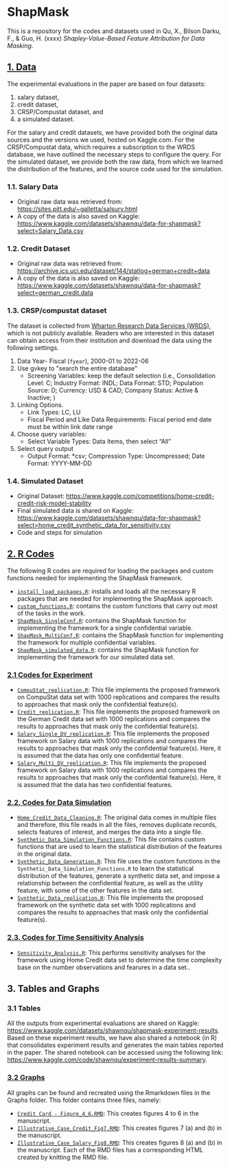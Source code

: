 
# ShapMask
This is a repository for the codes and datasets used in Qu, X., Bilson Darku, F., \& Guo, H. (xxxx) *Shapley-Value-Based Feature Attribution for Data Masking*.

## [1. Data](Data/)
The experimental evaluations in the paper are based on four datasets: 
1. salary dataset, 
2. credit dataset, 
3. CRSP/Compustat dataset, and 
4. a simulated dataset. 
  
For the salary and credit datasets, we have provided both the original data sources and the versions we used, hosted on Kaggle.com. For the CRSP/Compustat data, which requires a subscription to the WRDS database, we have outlined the necessary steps to configure the query. For the simulated dataset, we provide both the raw data, from which we learned the distribution of the features, and the source code used for the simulation.

### 1.1. Salary Data
+ Original raw data was retrieved from:  https://sites.pitt.edu/~galletta/salsurv.html
+ A copy of the data is also saved on Kaggle: https://www.kaggle.com/datasets/shawnqu/data-for-shapmask?select=Salary_Data.csv 

### 1.2. Credit Dataset
+ Original raw data was retrieved from:  https://archive.ics.uci.edu/dataset/144/statlog+german+credit+data
+ A copy of the data is also saved on Kaggle: https://www.kaggle.com/datasets/shawnqu/data-for-shapmask?select=german_credit.data 

### 1.3. CRSP/compustat dataset
The dataset is collected from [Wharton Research Data Services (WRDS)](https://wrds-www.wharton.upenn.edu/), which is not publicly available. Readers who are interested in this dataset can obtain access from their institution and download the data using the following settings. 

1. Data Year- Fiscal (`fyear`), 2000-01 to 2022-06
2. Use gvkey to "search the entire database"
   * Screening Variables: keep the default selection (i.e., Consolidation Level: C; Industry Format: INDL; Data Format: STD; Population Source: D; Currency: USD & CAD; Company Status: Active & Inactive; )
3. Linking Options. 
   * Link Types: LC, LU
   * Fiscal Period and Like Data Requirements: Fiscal period end date must be within link date range
4. Choose query variables:
   * Select Variable Types: Data Items, then select “All”
5. Select query output
   * Output Format: *csv; Compression Type: Uncompressed; Date Format: YYYY-MM-DD

### 1.4. Simulated Dataset
* Original Dataset: https://www.kaggle.com/competitions/home-credit-credit-risk-model-stability
* Final simulated data is shared on Kaggle: https://www.kaggle.com/datasets/shawnqu/data-for-shapmask?select=home_credit_synthetic_data_for_sensitivity.csv 
* Code and steps for simulation


## [2. R Codes](R%20Codes/)
The following R codes are required for loading the packages and custom functions needed for implementing the ShapMask framework.
* [`install_load_packages.R`](R%20Codes/install_load_packages.R/): installs and loads all the necessary R packages that are needed for implementing the ShapMask approach.
* [`custom_functions.R`](R%20Codes/custom_functions.R): contains the custom functions that carry out most of the tasks in the work.
* [`ShapMask_SingleConf.R`](R%20Codes/ShapMask_SingleConf.R): contains the ShapMask function for implementing the framework for a single confidential variable.
* [`ShapMask_MultiConf.R`](R%20Codes/ShapMask_MultiConf.R): contains the ShapMask function for implementing the framework for multiple confidential variables.
* [`ShapMask_simulated_data.R`](R%20Codes/ShapMask_simulated_data.R): contains the ShapMask function for implementing the framework for our simulated data set.
  
###	[2.1 Codes for Experiment](R%20Codes/Experiments/)
* [`CompuStat_replication.R`](R%20Codes/Experiments/CompuStat_replication.R): This file implements the proposed framework on CompuStat data set with 1000 replications and compares the results to approaches that mask only the confidential feature(s).
* [`Credit_replication.R`](R%20Codes/Experiments/Credit_replication.R): This file implements the proposed framework on the German Credit data set with 1000 replications and compares the results to approaches that mask only the confidential feature(s).
* [`Salary_Single_DV_replication.R`](R%20Codes/Experiments/Salary_Single_DV_replication.R): This file implements the proposed framework on Salary data with 1000 replications and compares the results to approaches that mask only the confidential feature(s). Here, it is assumed that the data has only one confidential feature.
* [`Salary_Multi_DV_replication.R`](R%20Codes/Experiments/Salary_Multi_DV_replication.R): This file implements the proposed framework on Salary data with 1000 replications and compares the results to approaches that mask only the confidential feature(s). Here, it is assumed that the data has two confidential features.

###	[2.2. Codes for Data Simulation](R%20Codes/Data%20Simulation/)
* [`Home_Credit_Data_Cleaning.R`](R%20Codes/Data%20Simulation/Home_Credit_Data_Cleaning.R): The original data comes in multiple files and therefore, this file reads in all the files, removes duplicate records, selects features of interest, and merges the data into a single file.
* [`Synthetic_Data_Simulation_Functions.R`](R%20Codes/Data%20Simulation/Synthetic_Data_Simulation_Functions.R): This file contains custom functions that are used to learn the statistical distribution of the features in the original data. 
* [`Synthetic_Data_Generation.R`](R%20Codes/Data%20Simulation/Synthetic_Data_Generation.R): This file uses the custom functions in the `Synthetic_Data_Simulation_Functions.R` to learn the statistical distribution of the features, generate a synthetic data set, and impose a relationship between the confidential feature, as well as the utility feature, with some of the other features in the data set.
* [`Synthetic_Data_replication.R`](R%20Codes/Data%20Simulation/Synthetic_Data_replication.R): This file implements the proposed framework on the synthetic data set with 1000 replications and compares the results to approaches that mask only the confidential feature(s).

### [2.3. Codes for Time Sensitivity Analysis](R%20Codes/Time%20Sensitivity%20Analysis/)
* [`Sensitivity_Analysis.R`](R%20Codes/Time%20Sensitivity%20Analysis/Sensitivity_Analysis.R): This performs sensitivity analyses for the framework using Home Credit data set to determine the time complexity base on the number observations and fearures in a data set..


## 3. Tables and Graphs

### 3.1 Tables
All the outputs from experimental evaluations are shared on Kaggle: https://www.kaggle.com/datasets/shawnqu/shapmask-experiment-results. Based on these experiment results, we have also shared a notebook (in R) that consolidates experiment results and generates the main tables reported in the paper. The shared notebook can be accessed using the following link: https://www.kaggle.com/code/shawnqu/experiment-results-summary.

### [3.2 Graphs](Graphs/)
All graphs can be found and recreated using the Rmarkdown files in the Graphs folder. This folder contains three files, namely:
* [`Credit Card - Figure_4_6.RMD`](Graphs/Credit%20Card%20-%20Figure_4_6.Rmd): This creates figures 4 to 6 in the manuscript.
* [`Illustrative_Case_Credit_Fig7.RMD`](Graphs/Illustrative_Case_Credit_Fig7.Rmd): This creates figures 7 (a) and (b) in the manuscript.
* [`Illustrative_Case_Salary_Fig8.RMD`](Graphs/Illustrative_Case_Salary_Fig8.Rmd): This creates figures 8 (a) and (b) in the manuscript.
Each of the RMD files has a corresponding HTML created by knitting the RMD file.
